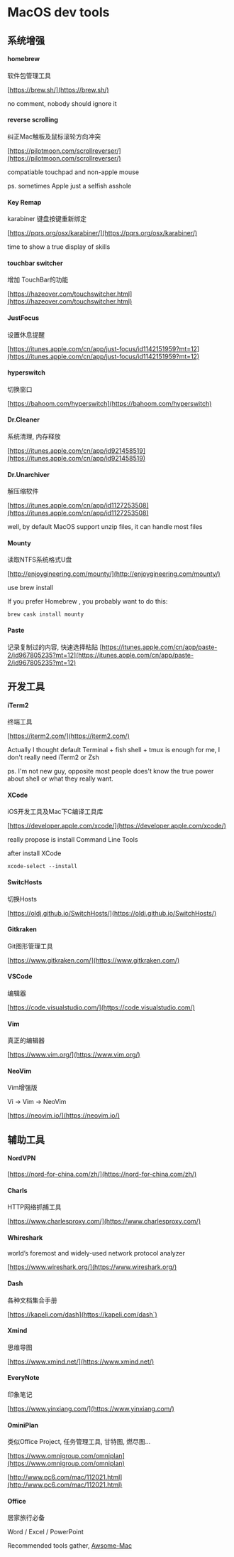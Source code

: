 # MacOS dev tools

## 系统增强

#### homebrew

软件包管理工具

[https://brew.sh/](https://brew.sh/)

no comment, nobody should ignore it

#### reverse scrolling

纠正Mac触板及鼠标滚轮方向冲突

[https://pilotmoon.com/scrollreverser/](https://pilotmoon.com/scrollreverser/)

compatiable touchpad and non-apple mouse

ps. sometimes Apple just a selfish asshole

#### Key Remap

karabiner 键盘按键重新绑定

[https://pqrs.org/osx/karabiner/](https://pqrs.org/osx/karabiner/)

time to show a true display of skills

#### touchbar switcher

增加 TouchBar的功能

[https://hazeover.com/touchswitcher.html](https://hazeover.com/touchswitcher.html)

#### JustFocus

设置休息提醒

[https://itunes.apple.com/cn/app/just-focus/id1142151959?mt=12](https://itunes.apple.com/cn/app/just-focus/id1142151959?mt=12)

#### hyperswitch

切换窗口

[https://bahoom.com/hyperswitch](https://bahoom.com/hyperswitch)

#### Dr.Cleaner

系统清理, 内存释放

[https://itunes.apple.com/cn/app/id921458519](https://itunes.apple.com/cn/app/id921458519)

#### Dr.Unarchiver

解压缩软件

[https://itunes.apple.com/cn/app/id1127253508](https://itunes.apple.com/cn/app/id1127253508)

well, by default MacOS support unzip files, it can handle most files

#### Mounty

读取NTFS系统格式U盘

[http://enjoygineering.com/mounty/](http://enjoygineering.com/mounty/)

use brew install

If you prefer Homebrew , you probably want to do this:

    brew cask install mounty

#### Paste

记录复制过的内容, 快速选择粘贴
[https://itunes.apple.com/cn/app/paste-2/id967805235?mt=12](https://itunes.apple.com/cn/app/paste-2/id967805235?mt=12)

## 开发工具

#### iTerm2

终端工具

[https://iterm2.com/](https://iterm2.com/)

Actually I thought default Terminal + fish shell + tmux is enough for me,
I don't really need iTerm2 or Zsh

ps. I'm not new guy, opposite most people does't know the true power about shell or what they really want.

#### XCode

iOS开发工具及Mac下C编译工具库

[https://developer.apple.com/xcode/](https://developer.apple.com/xcode/)

really propose is install Command Line Tools

after install XCode

    xcode-select --install

#### SwitcHosts

切换Hosts

[https://oldj.github.io/SwitchHosts/](https://oldj.github.io/SwitchHosts/)

#### Gitkraken

Git图形管理工具

[https://www.gitkraken.com/](https://www.gitkraken.com/)

#### VSCode

编辑器

[https://code.visualstudio.com/](https://code.visualstudio.com/)

#### Vim

真正的编辑器

[https://www.vim.org/](https://www.vim.org/)

#### NeoVim

Vim增强版

Vi -> Vim -> NeoVim

[https://neovim.io/](https://neovim.io/)

## 辅助工具

#### NordVPN

[https://nord-for-china.com/zh/](https://nord-for-china.com/zh/)

#### Charls

HTTP网络抓捕工具

[https://www.charlesproxy.com/](https://www.charlesproxy.com/)

#### Whireshark

world’s foremost and widely-used network protocol analyzer

[https://www.wireshark.org/](https://www.wireshark.org/)

#### Dash

各种文档集合手册

[https://kapeli.com/dash](https://kapeli.com/dash`)

#### Xmind

思维导图

[https://www.xmind.net/](https://www.xmind.net/)

#### EveryNote

印象笔记

[https://www.yinxiang.com/](https://www.yinxiang.com/)

#### OminiPlan

类似Office Project, 任务管理工具, 甘特图, 燃尽图...

[https://www.omnigroup.com/omniplan](https://www.omnigroup.com/omniplan)

[http://www.pc6.com/mac/112021.html](http://www.pc6.com/mac/112021.html)

#### Office

居家旅行必备

Word / Excel / PowerPoint

Recommended tools gather, [Awsome-Mac](https://github.com/jaywcjlove/awesome-mac)
